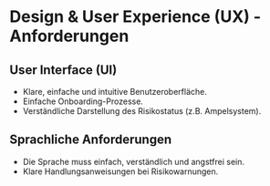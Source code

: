 # Design & User Experience (UX) - Anforderungen

## User Interface (UI)
* Klare, einfache und intuitive Benutzeroberfläche.
* Einfache Onboarding-Prozesse.
* Verständliche Darstellung des Risikostatus (z.B. Ampelsystem).

## Sprachliche Anforderungen
* Die Sprache muss einfach, verständlich und angstfrei sein.
* Klare Handlungsanweisungen bei Risikowarnungen.
